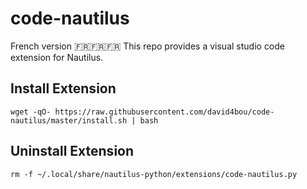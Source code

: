# code-nautilus

French version 🇫🇷🇫🇷🇫🇷
This repo provides a visual studio code extension for Nautilus.

## Install Extension

```
wget -qO- https://raw.githubusercontent.com/david4bou/code-nautilus/master/install.sh | bash
```

## Uninstall Extension

```
rm -f ~/.local/share/nautilus-python/extensions/code-nautilus.py
```
